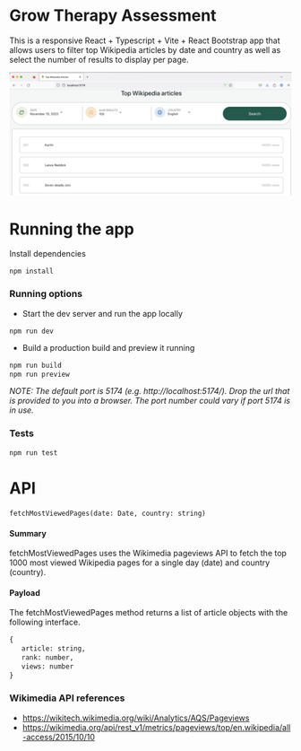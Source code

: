 # Grow Therapy Assessment

This is a responsive React + Typescript + Vite + React Bootstrap app that allows users to filter top Wikipedia articles by date and country as well as select the number of results to display per page.

![screenshot lg](./src/assets/readme-screenshot.png)

# Running the app

Install dependencies

```
npm install
```

### Running options
- Start the dev server and run the app locally

```
npm run dev
```

- Build a production build and preview it running

```
npm run build
npm run preview
```
_NOTE: The default port is 5174 (e.g. http://localhost:5174/). Drop the url that is provided to you into a browser. The port number could vary if port 5174 is in use._

### Tests
```
npm run test
```

# API

```
fetchMostViewedPages(date: Date, country: string)
```
#### Summary
fetchMostViewedPages uses the Wikimedia pageviews API to fetch the top 1000 most viewed Wikipedia pages for a single day (date) and country (country).

#### Payload
The fetchMostViewedPages method returns a list of article objects with the following interface.
```
{
   article: string,
   rank: number,
   views: number
}
```

### Wikimedia API references
- https://wikitech.wikimedia.org/wiki/Analytics/AQS/Pageviews
- https://wikimedia.org/api/rest_v1/metrics/pageviews/top/en.wikipedia/all-access/2015/10/10